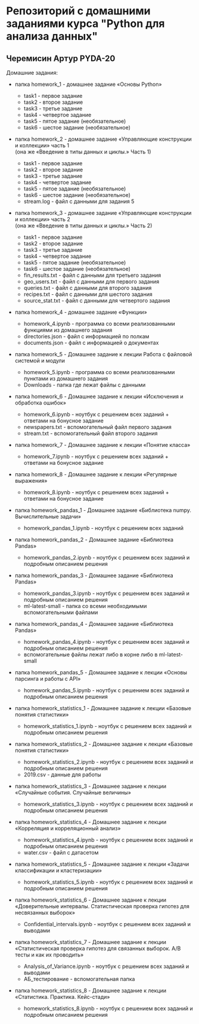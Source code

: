 # Репозиторий с домашними заданиями курса "Python для анализа данных"

## Черемисин Артур PYDA-20

Домашние задания:

* папка homework_1 - домашнее задание «Основы Python»
     * task1 - первое задание
     * task2 - второе задание
     * task3 - третье задание
     * task4 - четвертое задание
     * task5 - пятое задание (необязательное)
     * task6 - шестое задание (необязательное)

* папка homework_2 - домашнее задание «Управляющие конструкции и коллекции» часть 1  
(она же «Введение в типы данных и циклы.» Часть 1)
     * task1 - первое задание
     * task2 - второе задание
     * task3 - третье задание
     * task4 - четвертое задание
     * task5 - пятое задание (необязательное)
     * task6 - шестое задание (необязательное)
     * stream.log - файл с данными для задания 5
     
* папка homework_3 - домашнее задание «Управляющие конструкции и коллекции» часть 2  
(она же «Введение в типы данных и циклы.» Часть 2)
     * task1 - первое задание
     * task2 - второе задание
     * task3 - третье задание
     * task4 - четвертое задание
     * task5 - пятое задание (необязательное)
     * task6 - шестое задание (необязательное)
     * fin_results.txt - файл с данными для третьего задания
     * geo_users.txt - файл с данными для первого задания
     * queries.txt - файл с данными для второго задания
     * recipes.txt - файл с данными для шестого задания
     * source_stat.txt - файл с данными для четвертого задания
     
* папка homework_4 - домашнее задание «Функции» 
    * homework_4.ipynb - программа со всеми реализованными функциями из домашнего задания
    * directories.json - файл с информацией по полкам
    * documents.json - файл с информацией о документах
    
* папка homework_5 - Домашнее задание к лекции Работа с файловой системой и модули
    * homework_5.ipynb - программа со всеми реализованными пунктами из домашнего задания
    * Downloads - папка где лежат файлы с данными
    
* папка homework_6 - Домашнее задание к лекции «Исключения и обработка ошибок»
    * homework_6.ipynb - ноутбук с решением всех заданий + ответами на бонусное задание
    * newspapers.txt - вспомогательный файл первого задания
    * stream.txt - вспомогательный файл второго задания
    
* папка homework_7 - Домашнее задание к лекции «Понятие класса»
    * homework_7.ipynb - ноутбук с решением всех заданий + ответами на бонусное задание
    
* папка homework_8 - Домашнее задание к лекции «Регулярные выражения»
    * homework_8.ipynb - ноутбук с решением всех заданий + ответами на бонусное задание
    
* папка homework_pandas_1 - Домашнее задание «Библиотека numpy. Вычислительные задачи»
    * homework_pandas_1.ipynb - ноутбук с решением всех заданий
    
* папка homework_pandas_2 - Домашнее задание «Библиотека Pandas»
    * homework_pandas_2.ipynb - ноутбук с решением всех заданий и подробным описанием решения
    
* папка homework_pandas_3 - Домашнее задание «Библиотека Pandas»
    * homework_pandas_3.ipynb - ноутбук с решением всех заданий и подробным описанием решения
    * ml-latest-small - папка со всеми необходимыми вспомогательными файлами
    
* папка homework_pandas_4 - Домашнее задание «Библиотека Pandas»
    * homework_pandas_4.ipynb - ноутбук с решением всех заданий и подробным описанием решения
    * вспомогательные файлы лежат либо в корне либо в ml-latest-small
    
* папка homework_pandas_5 - Домашнее задание к лекции «Основы парсинга и работы с API»
    * homework_pandas_5.ipynb - ноутбук с решением всех заданий и подробным описанием решения
    
* папка homework_statistics_1 - Домашнее задание к лекции «Базовые понятия статистики»
    * homework_statistics_1.ipynb - ноутбук с решением всех заданий и подробным описанием решения

* папка homework_statistics_2 - Домашнее задание к лекции «Базовые понятия статистики»
    * homework_statistics_2.ipynb - ноутбук с решением всех заданий и подробным описанием решения
    * 2019.csv - данные для работы
    
* папка homework_statistics_3 - Домашнее задание к лекции «Случайные события. Случайные величины»
    * homework_statistics_3.ipynb - ноутбук с решением всех заданий и подробным описанием решения
    
* папка homework_statistics_4 - Домашнее задание к лекции «Корреляция и корреляционный анализ»
    * homework_statistics_4.ipynb - ноутбук с решением всех заданий и подробным описанием решения
    * water.csv - файл с датасетом
    
* папка homework_statistics_5 - Домашнее задание к лекции «Задачи классификации и кластеризации»
    * homework_statistics_5.ipynb - ноутбук с решением всех заданий и подробным описанием решения

* папка homework_statistics_6 - Домашнее задание к лекции «Доверительные интервалы. Статистическая проверка гипотез для несвязанных выборок»
    * Confidential_intervals.ipynb - ноутбук с решением всех заданий и выводами
    
* папка homework_statistics_7 - Домашнее задание к лекции «Статистическая проверка гипотез для связанных выборок. A/B тесты и как их проводить»
    * Analysis_of_Variance.ipynb - ноутбук с решением всех заданий и выводами
    * АБ_тестирование - вспомогательная папка
    
* папка homework_statistics_8 - Домашнее задание к лекции «Статистика. Практика. Кейс-стади»
    * homework_statistics_8.ipynb - ноутбук с решением всех заданий и подробным описанием решения